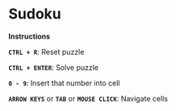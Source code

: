 # Sudoku

**Instructions**

**`CTRL + R`**: Reset puzzle

**`CTRL + ENTER`**: Solve puzzle

**`0 - 9`**: Insert that number into cell

**`ARROW KEYS`** or **`TAB`** or **`MOUSE CLICK`**: Navigate cells
